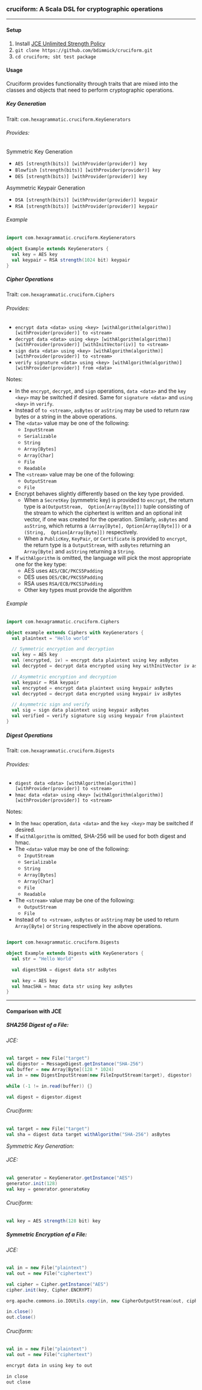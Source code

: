 ### cruciform: A Scala DSL for cryptographic operations

---

#### Setup

1. Install [JCE Unlimited Strength Policy](http://www.oracle.com/technetwork/java/javase/downloads/jce-7-download-432124.html)
2. `git clone https://github.com/bdimmick/cruciform.git`
3. `cd cruciform; sbt test package`

#### Usage

Cruciform provides functionality through traits that are mixed into the 
classes and objects that need to perform cryptographic operations.

##### Key Generation

Trait: `com.hexagrammatic.cruciform.KeyGenerators`

###### Provides:

Symmetric Key Generation
+ `AES [strength(bits)] [withProvider(provider)] key`
+ `Blowfish [strength(bits)] [withProvider(provider)] key`
+ `DES [strength(bits)] [withProvider(provider)] key`

Asymmetric Keypair Generation
+ `DSA [strength(bits)] [withProvider(provider)] keypair`
+ `RSA [strength(bits)] [withProvider(provider)] keypair`

###### Example

```Scala
import com.hexagrammatic.cruciform.KeyGenerators

object Example extends KeyGenerators {
  val key = AES key
  val keypair = RSA strength(1024 bit) keypair
}

```

##### Cipher Operations

Trait: `com.hexagrammatic.cruciform.Ciphers`

###### Provides:
+ `encrypt data <data> using <key> [withAlgorithm(algorithm)] [withProvider(provider)]
  to <stream>`
+ `decrypt data <data> using <key> [withAlgorithm(algorithm)] [withProvider(provider)]
  [withInitVector(iv)] to <stream>`
+ `sign data <data> using <key> [withAlgorithm(algorithm)] [withProvider(provider)] to <stream>`
+ `verify signature <data> using <key> [withAlgorithm(algorithm)] [withProvider(provider)]
  from <data>`

Notes: 
+ In the `encrypt`, `decrypt`, and `sign` operations, `data <data>` and the `key <key>` may be
  switched if desired.  Same for `signature <data>` and `using <key>` in `verify`.
+ Instead of `to <stream>`, `asBytes` or `asString` may be used to return raw bytes or a string in
   the above operations.
+ The `<data>` value may be one of the following:
  + `InputStream`
  + `Serializable`
  + `String`
  + `Array[Bytes]`
  + `Array[Char]`
  + `File`
  + `Readable`
+ The `<stream>` value may be one of the following:
  + `OutputStream`
  + `File`
+ Encrypt behaves slightly differently based on the key type provided.
  + When a `SecretKey` (symmetric key) is provided to `encrypt`, the return type is a`(OutputStream, 
    Option[Array[Byte]])` tuple consisting of the stream to which the ciphertext is written and an
    optional init vector, if one was created for the operation.  Similarly, `asBytes` and 
    `asString`, which returns a `(Array[Byte], Option[Array[Byte]])` or a `(String, 
    Option[Array[Byte]])` respectively.
  + When a `PublicKey`, `KeyPair`, or `Certificate` is provided to `encrypt`, the return type is
    a `OutputStream`, with `asBytes` returning an `Array[Byte]` and `asString` returning a 
    `String`.
+ If `withAlgorithm` is omitted, the language will pick the most appropriate one for the key type:
  + AES uses `AES/CBC/PKCS5Padding`
  + DES uses `DES/CBC/PKCS5Padding`
  + RSA uses `RSA/ECB/PKCS1Padding`
  + Other key types must provide the algorithm

###### Example

```Scala
import com.hexagrammatic.cruciform.Ciphers

object example extends Ciphers with KeyGenerators {
  val plaintext = "Hello world"

  // Symmetric encryption and decryption
  val key = AES key
  val (encrypted, iv) = encrypt data plaintext using key asBytes
  val decrypted = decrypt data encrypted using key withInitVector iv asBytes

  // Asymmetric encryption and decryption
  val keypair = RSA keypair
  val encrypted = encrypt data plaintext using keypair asBytes
  val decrypted = decrypt data encrypted using keypair iv asBytes

  // Asymmetric sign and verify
  val sig = sign data plaintext using keypair asBytes
  val verified = verify signature sig using keypair from plaintext
}
```

##### Digest Operations

Trait: `com.hexagrammatic.cruciform.Digests`

###### Provides:
+ `digest data <data> [withAlgorithm(algorithm)] [withProvider(provider)] to <stream>`
+ `hmac data <data> using <key> [withAlgorithm(algorithm)] [withProvider(provider)] to <stream>`

Notes:
+ In the `hmac` operation, `data <data>` and the `key <key>` may be switched if desired. 
+ If `withAlgorithm` is omitted, SHA-256 will be used for both digest and hmac.
+ The `<data>` value may be one of the following:
  + `InputStream`
  + `Serializable`
  + `String`
  + `Array[Bytes]`
  + `Array[Char]`
  + `File`
  + `Readable`
+ The `<stream>` value may be one of the following:
  + `OutputStream`
  + `File`
+ Instead of `to <stream>`, `asBytes` or `asString` may be used to return `Array[Byte]` or `String`
  respectively in the above operations.

```Scala

import com.hexagrammatic.cruciform.Digests

object Example extends Digests with KeyGenerators {
  val str = "Hello World"

  val digestSHA = digest data str asBytes

  val key = AES key
  val hmacSHA = hmac data str using key asBytes
}

```

---

#### Comparison with JCE

##### SHA256 Digest of a File:

###### JCE:
```Scala
val target = new File("target")
val digestor = MessageDigest.getInstance("SHA-256")
val buffer = new Array[Byte](128 * 1024)
val in = new DigestInputStream(new FileInputStream(target), digestor)

while (-1 != in.read(buffer)) {}

val digest = digestor.digest
```

###### Cruciform:
```Scala
val target = new File("target")
val sha = digest data target withAlgorithm("SHA-256") asBytes
```

*Symmetric Key Generation:*

###### JCE:
```Scala
val generator = KeyGenerator.getInstance("AES")
generator.init(128)
val key = generator.generateKey
```

###### Cruciform:
```Scala
val key = AES strength(128 bit) key
```

##### Symmetric Encryption of a File:

###### JCE:
```Scala
val in = new File("plaintext")
val out = new File("ciphertext")

val cipher = Cipher.getInstance("AES")
cipher.init(key, Cipher.ENCRYPT)

org.apache.commons.io.IOUtils.copy(in, new CipherOutputStream(out, cipher))

in.close()
out.close()
```

###### Cruciform:
```Scala
val in = new File("plaintext")
val out = new File("ciphertext")

encrypt data in using key to out

in close
out close
```


